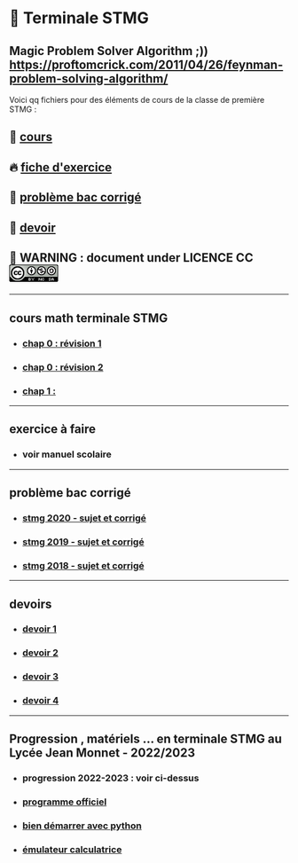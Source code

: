 # :santa: Terminale STMG

Magic Problem Solver Algorithm ;)) https://proftomcrick.com/2011/04/26/feynman-problem-solving-algorithm/
---------------------------------------------------------------------------------------------------------------------------

Voici qq fichiers pour des éléments de cours de la classe de première STMG :

## 🌈 [cours](#cours)

## 🔥 [fiche d'exercice](#exercice)

## 🚀 [problème bac corrigé](#bac)

## 👋 [devoir](#devoir)

## 🔐 WARNING : document under LICENCE CC ![Licence CC](https://github.com/Math13Net/NSI-premiere/blob/master/licence%20CC.png)


-----------------------------------------------------------------------------------------------------------------------------
## <a name="cours"></a> cours math terminale STMG
* ### [chap 0 : révision 1]()
* ### [chap 0 : révision 2]()
* ### [chap 1 : ]()


-----------------------------------------------------------------------------------------------------------------------------
## <a name="exercice"></a> exercice à faire
* ### voir manuel scolaire

-----------------------------------------------------------------------------------------------------------------------------
## <a name="bac"></a> problème bac corrigé
* ### [stmg 2020 - sujet et corrigé](https://www.apmep.fr/STMG-2020)
* ### [stmg 2019 - sujet et corrigé](https://www.apmep.fr/STMG-2019)
* ### [stmg 2018 - sujet et corrigé](https://www.apmep.fr/STMG-2018-1-sujet)

-----------------------------------------------------------------------------------------------------------------------------
## <a name="devoir"></a> devoirs

* ### [devoir 1](https://github.com/Math13Net/terminale_STMG/blob/main/STMG_DS_01.pdf)
* ### [devoir 2](https://github.com/Math13Net/terminale_STMG/blob/main/STMG_DS_02.pdf)
* ### [devoir 3](https://github.com/Math13Net/terminale_STMG/blob/main/STMG_DS_03.pdf)
* ### [devoir 4](http://fr.shaarr.com/app/i-love-you/7509/i-love-coucou)

-----------------------------------------------------------------------------------------------------------------------------
## Progression , matériels ... en terminale STMG au Lycée Jean Monnet - 2022/2023
* ### progression 2022-2023 : voir ci-dessus
* ### [programme officiel](https://cache.media.education.gouv.fr/file/SPE8_MENJ_25_7_2019/91/4/spe242_annexe_1158914.pdf)
* ### [bien démarrer avec python](https://xn--petitfut-i1a.com/download/cours-initiation-python/)
* ### [émulateur calculatrice](https://github.com/Math13Net/terminale_STMG/blob/main/Emulateurs%20de%20calculatrices.pdf)
